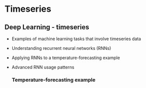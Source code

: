 # Timeseries
## Deep Learning - timeseries
* Examples of machine learning tasks that involve timeseries data
* Understanding recurrent neural networks (RNNs)
* Applying RNNs to a temperature-forecasting example
* Advanced RNN usage patterns

  ### Temperature-forecasting example
  
